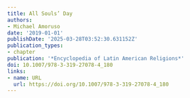 ```yaml
---
title: All Souls’ Day
authors:
- Michael Amoruso
date: '2019-01-01'
publishDate: '2025-03-28T03:52:30.631152Z'
publication_types:
- chapter
publication: '*Encyclopedia of Latin American Religions*'
doi: 10.1007/978-3-319-27078-4_180
links:
- name: URL
  url: https://doi.org/10.1007/978-3-319-27078-4_180
---
```

